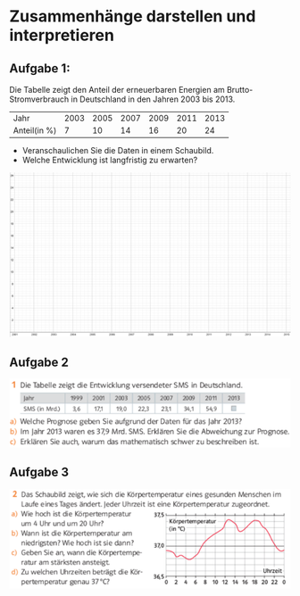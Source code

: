 # Zusammenhänge darstellen und interpretieren
## Aufgabe 1: 
Die Tabelle zeigt den Anteil der erneuerbaren Energien am Brutto-Stromverbrauch in Deutschland in den Jahren 2003 bis 2013.

||||||||
|---|---|---|---|---|---|---| 
|Jahr|2003|2005|2007|2009|2011|2013|
|Anteil(in %)|7|10|14|16|20|24|
- Veranschaulichen Sie die Daten in einem Schaubild.
- Welche Entwicklung ist langfristig zu erwarten?

![alt text](aufgabe-1.png)

## Aufgabe 2

![alt text](aufgabe-2.png)

## Aufgabe 3

![alt text](aufgabe-3.png)
